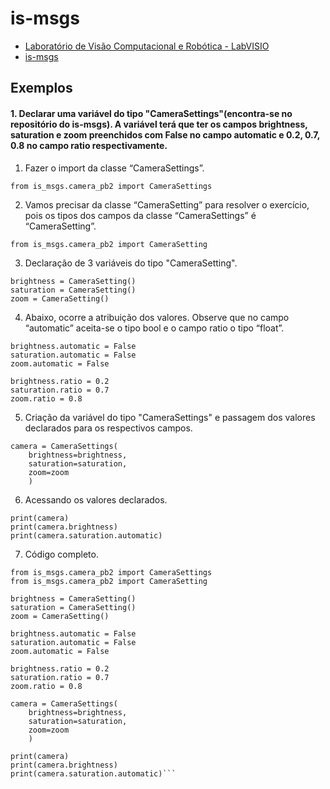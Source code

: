 # is-msgs
- [Laboratório de Visão Computacional e Robótica - LabVISIO](https://github.com/labviros)
- [is-msgs](https://github.com/labviros/is-msgs)

## Exemplos

#### 1. Declarar uma variável do tipo "CameraSettings"(encontra-se no repositório do is-msgs). A variável terá que ter os campos brightness, saturation e zoom preenchidos com False no campo automatic e 0.2, 0.7, 0.8 no campo ratio respectivamente.

1. Fazer o import da classe “CameraSettings”.
```
from is_msgs.camera_pb2 import CameraSettings
```
2. Vamos precisar da classe “CameraSetting” para resolver o exercício, pois os tipos dos campos da classe “CameraSettings” é “CameraSetting”.

```
from is_msgs.camera_pb2 import CameraSetting
```

3. Declaração de 3 variáveis do tipo "CameraSetting".

```
brightness = CameraSetting()
saturation = CameraSetting()
zoom = CameraSetting()
```

4. Abaixo, ocorre a atribuição dos valores. Observe que no campo “automatic” aceita-se o tipo bool e o campo ratio o tipo “float”.
```
brightness.automatic = False
saturation.automatic = False
zoom.automatic = False

brightness.ratio = 0.2
saturation.ratio = 0.7
zoom.ratio = 0.8
```
5. Criação da variável do tipo "CameraSettings" e passagem dos valores declarados para os respectivos campos.
```
camera = CameraSettings(
    brightness=brightness,
    saturation=saturation,
    zoom=zoom
    )
```

6. Acessando os valores declarados.
```
print(camera)
print(camera.brightness)
print(camera.saturation.automatic)
```
7. Código completo.
```
from is_msgs.camera_pb2 import CameraSettings
from is_msgs.camera_pb2 import CameraSetting

brightness = CameraSetting()
saturation = CameraSetting()
zoom = CameraSetting()

brightness.automatic = False
saturation.automatic = False
zoom.automatic = False

brightness.ratio = 0.2
saturation.ratio = 0.7
zoom.ratio = 0.8

camera = CameraSettings(
    brightness=brightness,
    saturation=saturation,
    zoom=zoom
    )

print(camera)
print(camera.brightness)
print(camera.saturation.automatic)```

```


